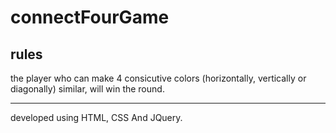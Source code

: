 # connectFourGame

## rules

the player who can make 4 consicutive colors (horizontally, vertically or diagonally) similar, will win the round.


------
developed using HTML, CSS And JQuery.
